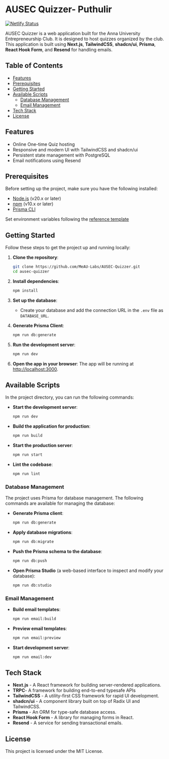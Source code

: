 # AUSEC Quizzer- Puthulir

[![Netlify Status](https://api.netlify.com/api/v1/badges/f9bc2b2a-f73b-4679-9a51-4eaa73de9e41/deploy-status)](https://app.netlify.com/sites/puthulir/deploys)

AUSEC Quizzer is a web application built for the Anna University Entrepreneurship Club. It is designed to host quizzes organized by the club. This application is built using **Next.js**, **TailwindCSS**, **shadcn/ui**, **Prisma**, **React Hook Form**, and **Resend** for handling emails.

## Table of Contents

- [Features](#features)
- [Prerequisites](#prerequisites)
- [Getting Started](#getting-started)
- [Available Scripts](#available-scripts)
  - [Database Management](#database-management)
  - [Email Management](#email-management)
- [Tech Stack](#tech-stack)
- [License](#license)

## Features

- Online One-time Quiz hosting
- Responsive and modern UI with TailwindCSS and shadcn/ui
- Persistent state management with PostgreSQL
- Email notifications using Resend

## Prerequisites

Before setting up the project, make sure you have the following installed:

- [Node.js](https://nodejs.org/) (v20.x or later)
- [npm](https://www.npmjs.com/) (v10.x or later)
- [Prisma CLI](https://www.prisma.io/docs/getting-started)

Set environment variables following the [reference template](./ausec-quizzer/.env.example)

## Getting Started

Follow these steps to get the project up and running locally:

1. **Clone the repository**:

   ```bash
   git clone https://github.com/MeAU-Labs/AUSEC-Quizzer.git
   cd ausec-quizzer
   ```

2. **Install dependencies**:

   ```bash
   npm install
   ```

3. **Set up the database**:

   - Create your database and add the connection URL in the `.env` file as `DATABASE_URL`.

4. **Generate Prisma Client**:

   ```bash
   npm run db:generate
   ```

5. **Run the development server**:

   ```bash
   npm run dev
   ```

6. **Open the app in your browser**:
   The app will be running at [http://localhost:3000](http://localhost:3000).

## Available Scripts

In the project directory, you can run the following commands:

- **Start the development server**:

  ```bash
  npm run dev
  ```

- **Build the application for production**:

  ```bash
  npm run build
  ```

- **Start the production server**:

  ```bash
  npm run start
  ```

- **Lint the codebase**:
  ```bash
  npm run lint
  ```

### Database Management

The project uses Prisma for database management. The following commands are available for managing the database:

- **Generate Prisma client**:

  ```bash
  npm run db:generate
  ```

- **Apply database migrations**:

  ```bash
  npm run db:migrate
  ```

- **Push the Prisma schema to the database**:

  ```bash
  npm run db:push
  ```

- **Open Prisma Studio** (a web-based interface to inspect and modify your database):
  ```bash
  npm run db:studio
  ```

### Email Management

- **Build email templates**:

  ```bash
  npm run email:build
  ```

- **Preview email templates**:

  ```bash
  npm run email:preview
  ```

- **Start development server**:
  ```bash
  npm run email:dev
  ```

## Tech Stack

- **Next.js** - A React framework for building server-rendered applications.
- **TRPC**- A framework for building end-to-end typesafe APIs
- **TailwindCSS** - A utility-first CSS framework for rapid UI development.
- **shadcn/ui** - A component library built on top of Radix UI and TailwindCSS.
- **Prisma** - An ORM for type-safe database access.
- **React Hook Form** - A library for managing forms in React.
- **Resend** - A service for sending transactional emails.

## License

This project is licensed under the MIT License.
